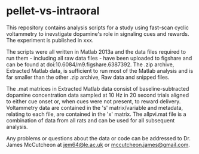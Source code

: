 # pellet-vs-intraoral

This repository contains analysis scripts for a study using fast-scan cyclic voltammetry to inevstigate dopamine's role in signaling cues and rewards. The experiment is published in xxx.

The scripts were all written in Matlab 2013a and the data files required to run them - including all raw data files - have been uploaded to figshare and can be found at doi:10.6084/m9.figshare.6387392. The .zip archive, Extracted Matlab data, is sufficient to run most of the Matlab analysis and is far smaller than the other .zip archive, Raw data and snipped files.

The .mat matrices in Extracted Matlab data consist of baseline-subtracted dopamine concentration data sampled at 10 Hz in 20 second trials aligned to either cue onset or, when cues were not present, to reward delivery. Voltammetry data are contained in the 's' matrix/variable and metadata, relating to each file, are contained in the 'x' matrix. The allpvi.mat file is a combination of data from all rats and can be used for all subsequent analysis.

Any problems or questions about the data or code can be addressed to Dr. James McCutcheon at jem64@le.ac.uk or mccutcheon.james@gmail.com.
